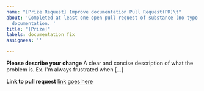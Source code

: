 ```yaml
---
name: "[Prize Request] Improve documentation Pull Request(PR)\t"
about: 'Completed at least one open pull request of substance (no typo fixes) improving
  documentation. '
title: "[Prize]"
labels: documentation fix
assignees: ''

---
```


**Please describe your change**
A clear and concise description of what the problem is. Ex. I'm always frustrated when [...]

**Link to pull request**
[link goes here](/)
